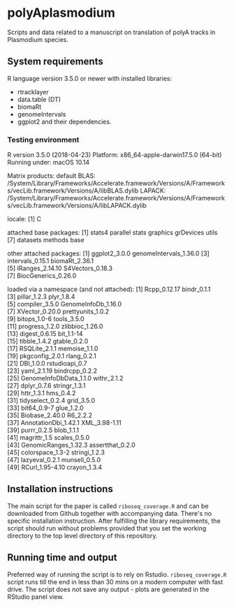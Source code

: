 # polyAplasmodium
Scripts and data related to a manuscript on translation of polyA tracks in Plasmodium species.

## System requirements

R language version 3.5.0 or newer with installed libraries:
- rtracklayer
- data.table (DT)
- biomaRt
- genomeIntervals
- ggplot2
and their dependencies.

### Testing environment

R version 3.5.0 (2018-04-23)
Platform: x86_64-apple-darwin17.5.0 (64-bit)
Running under: macOS  10.14

Matrix products: default
BLAS: /System/Library/Frameworks/Accelerate.framework/Versions/A/Frameworks/vecLib.framework/Versions/A/libBLAS.dylib
LAPACK: /System/Library/Frameworks/Accelerate.framework/Versions/A/Frameworks/vecLib.framework/Versions/A/libLAPACK.dylib

locale:
[1] C

attached base packages:
[1] stats4    parallel  stats     graphics  grDevices utils    
[7] datasets  methods   base     

other attached packages:
[1] ggplot2_3.0.0          genomeIntervals_1.36.0
[3] intervals_0.15.1       biomaRt_2.36.1        
[5] IRanges_2.14.10        S4Vectors_0.18.3      
[7] BiocGenerics_0.26.0   

loaded via a namespace (and not attached):
 [1] Rcpp_0.12.17           bindr_0.1.1           
 [3] pillar_1.2.3           plyr_1.8.4            
 [5] compiler_3.5.0         GenomeInfoDb_1.16.0   
 [7] XVector_0.20.0         prettyunits_1.0.2     
 [9] bitops_1.0-6           tools_3.5.0           
[11] progress_1.2.0         zlibbioc_1.26.0       
[13] digest_0.6.15          bit_1.1-14            
[15] tibble_1.4.2           gtable_0.2.0          
[17] RSQLite_2.1.1          memoise_1.1.0         
[19] pkgconfig_2.0.1        rlang_0.2.1           
[21] DBI_1.0.0              rstudioapi_0.7        
[23] yaml_2.1.19            bindrcpp_0.2.2        
[25] GenomeInfoDbData_1.1.0 withr_2.1.2           
[27] dplyr_0.7.6            stringr_1.3.1         
[29] httr_1.3.1             hms_0.4.2             
[31] tidyselect_0.2.4       grid_3.5.0            
[33] bit64_0.9-7            glue_1.2.0            
[35] Biobase_2.40.0         R6_2.2.2              
[37] AnnotationDbi_1.42.1   XML_3.98-1.11         
[39] purrr_0.2.5            blob_1.1.1            
[41] magrittr_1.5           scales_0.5.0          
[43] GenomicRanges_1.32.3   assertthat_0.2.0      
[45] colorspace_1.3-2       stringi_1.2.3         
[47] lazyeval_0.2.1         munsell_0.5.0         
[49] RCurl_1.95-4.10        crayon_1.3.4    


## Installation instructions

The main script for the paper is called `riboseq_coverage.R` and can be downloaded
from Github together with accompanying data. There's no specific installation instruction.
After fulfilling the library requirements, the script should run without problems provided 
that you set the working directory to the top level directory of this repository.

## Running time and output

Preferred way of running the script is to rely on Rstudio. 
`riboseq_coverage.R` script runs till the end in less than 30 mins on a modern computer with
fast drive. The script does not save any output - plots are generated in the RStudio panel view.

